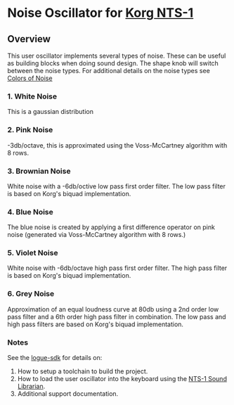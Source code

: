 # Noise Oscillator for [Korg NTS-1](https://www.korg.com/us/products/dj/nts_1/)

## Overview
This user oscillator implements several types of noise.  These can be useful as building blocks when doing sound design.  The shape knob will switch between the noise types.  For additional details on the noise types see [Colors of Noise](https://en.wikipedia.org/wiki/Colors_of_noise)

### 1. White Noise
This is a gaussian distribution

### 2. Pink Noise
-3db/octave, this is approximated using the Voss-McCartney algorithm with 8 rows.

### 3. Brownian Noise
White noise with a -6db/octive low pass first order filter.  The low pass filter is based on Korg's biquad implementation.

### 4. Blue Noise
The blue noise is created by applying a first difference operator on pink noise (generated via Voss-McCartney algorithm with 8 rows.)

### 5. Violet Noise
White noise with -6db/octave high pass first order filter.  The high pass filter is based on Korg's biquad implementation.

### 6. Grey Noise
Approximation of an equal loudness curve at 80db using a 2nd order low pass filter and a 6th order high pass filter in combination.  The low pass and high pass filters are based on Korg's biquad implementation.

### Notes
See the [logue-sdk](https://korginc.github.io/logue-sdk/) for details on:
1. How to setup a toolchain to build the project.
2. How to load the user oscillator into the keyboard using the [NTS-1 Sound Librarian](https://www.korg.com/us/products/dj/nts_1/librarian_contents.php).
3. Additional support documentation.